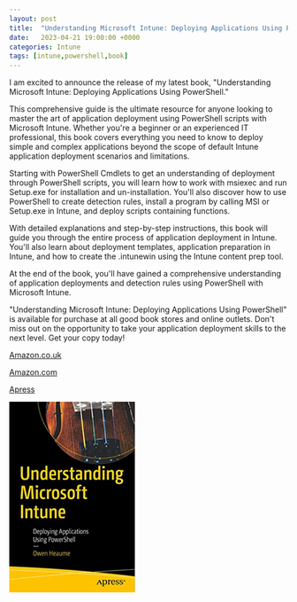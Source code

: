 ```yaml
---
layout: post
title:  "Understanding Microsoft Intune: Deploying Applications Using PowerShell"
date:   2023-04-21 19:00:00 +0000
categories: Intune
tags: [intune,powershell,book]
---
```


I am excited to announce the release of my latest book, "Understanding Microsoft Intune: Deploying Applications Using PowerShell."

This comprehensive guide is the ultimate resource for anyone looking to master the art of application deployment using PowerShell scripts with Microsoft Intune. Whether you're a beginner or an experienced IT professional, this book covers everything you need to know to deploy simple and complex applications beyond the scope of default Intune application deployment scenarios and limitations.

Starting with PowerShell Cmdlets to get an understanding of deployment through PowerShell scripts, you will learn how to work with msiexec and run Setup.exe for installation and un-installation. You'll also discover how to use PowerShell to create detection rules, install a program by calling MSI or Setup.exe in Intune, and deploy scripts containing functions.

With detailed explanations and step-by-step instructions, this book will guide you through the entire process of application deployment in Intune. You'll also learn about deployment templates, application preparation in Intune, and how to create the .intunewin using the Intune content prep tool.

At the end of the book, you'll have gained a comprehensive understanding of application deployments and detection rules using PowerShell with Microsoft Intune.

"Understanding Microsoft Intune: Deploying Applications Using PowerShell" is available for purchase at all good book stores and online outlets. Don't miss out on the opportunity to take your application deployment skills to the next level. Get your copy today!

[Amazon.co.uk](https://www.amazon.co.uk/Understanding-Microsoft-Intune-Applications-PowerShell/dp/1484288491/ref=asc_df_1484288491/?tag=googshopuk-21&linkCode=df0&hvadid=606535180727&hvpos=&hvnetw=g&hvrand=12156935864725452536&hvpone=&hvptwo=&hvqmt=&hvdev=c&hvdvcmdl=&hvlocint=&hvlocphy=9045778&hvtargid=pla-1897625803371&psc=1&th=1&psc=1)

[Amazon.com](https://www.amazon.com/Understanding-Microsoft-Intune-Applications-PowerShell/dp/1484288491/ref=sr_1_1?crid=2K98Q1E7TIKLJ&keywords=understanding+intune&qid=1682103272&sprefix=understanding+intune%2Caps%2C157&sr=8-1)

[Apress](https://link.springer.com/book/10.1007/978-1-4842-8850-4?source=shoppingads&locale=en-gb&gclid=CjwKCAjw6IiiBhAOEiwALNqncSKm2i93L3ZU_g23RICE6TxylXFk6HPq6YS6HLgsqr_vtCFbzQJMORoCFXUQAvD_BwE)


![](/assets/images/Apress_Intune.png)